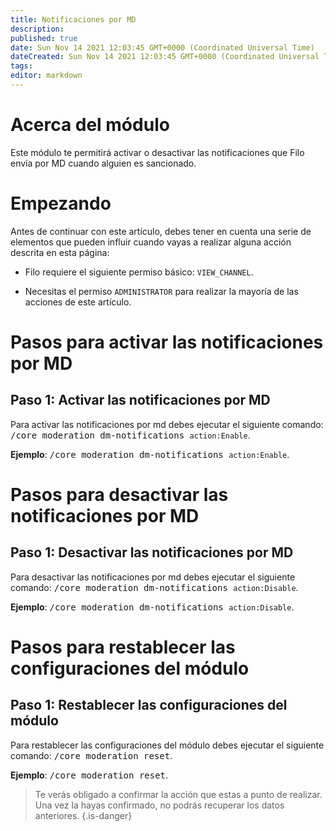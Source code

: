 ```yaml
---
title: Notificaciones por MD
description:
published: true
date: Sun Nov 14 2021 12:03:45 GMT+0000 (Coordinated Universal Time)
dateCreated: Sun Nov 14 2021 12:03:45 GMT+0000 (Coordinated Universal Time)
tags:
editor: markdown
---
```


# Acerca del módulo

Este módulo te permitirá activar o desactivar las notificaciones que Filo envía por MD cuando alguien es sancionado.

# Empezando

Antes de continuar con este artículo, debes tener en cuenta una serie de elementos que pueden influir cuando vayas a realizar alguna acción descrita en esta página:

- Filo requiere el siguiente permiso básico: ``VIEW_CHANNEL``.

- Necesitas el permiso ``ADMINISTRATOR`` para realizar la mayoría de las acciones de este artículo.

# Pasos para activar las notificaciones por MD

## **Paso 1**: Activar las notificaciones por MD

Para activar las notificaciones por md debes ejecutar el siguiente comando: <kbd>/core moderation dm-notifications ``action:Enable``</kbd>.

**Ejemplo**: <kbd>/core moderation dm-notifications ``action:Enable``</kbd>.

# Pasos para desactivar las notificaciones por MD

## **Paso 1**: Desactivar las notificaciones por MD

Para desactivar las notificaciones por md debes ejecutar el siguiente comando: <kbd>/core moderation dm-notifications ``action:Disable``</kbd>.

**Ejemplo**: <kbd>/core moderation dm-notifications ``action:Disable``</kbd>.

# Pasos para restablecer las configuraciones del módulo

## **Paso 1**: Restablecer las configuraciones del módulo

Para restablecer las configuraciones del módulo debes ejecutar el siguiente comando: <kbd>/core moderation reset</kbd>.

**Ejemplo**: <kbd>/core moderation reset</kbd>.

> Te verás obligado a confirmar la acción que estas a punto de realizar. Una vez la hayas confirmado, no podrás recuperar los datos anteriores.
{.is-danger}
